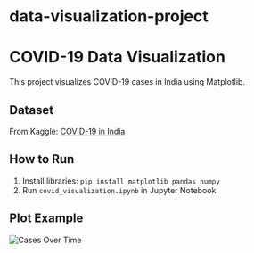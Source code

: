 # data-visualization-project
# COVID-19 Data Visualization
This project visualizes COVID-19 cases in India using Matplotlib.

## Dataset
From Kaggle: [COVID-19 in India](https://www.kaggle.com/datasets/sudalairajkumar/covid19-in-india)

## How to Run
1. Install libraries: `pip install matplotlib pandas numpy`
2. Run `covid_visualization.ipynb` in Jupyter Notebook.

## Plot Example
![Cases Over Time](plots/cases_over_time.png) 
